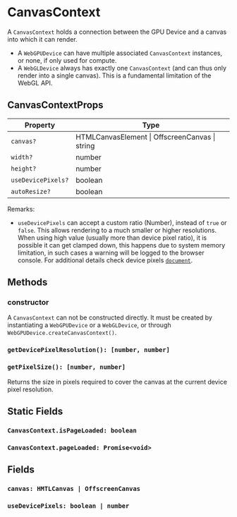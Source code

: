 # CanvasContext 

A `CanvasContext` holds a connection between the GPU Device and a canvas into which it can render.

- A `WebGPUDevice` can have multiple associated `CanvasContext` instances, or none, if only used for compute.
- A `WebGLDevice` always has exactly one `CanvasContext` (and can thus only render into a single canvas). This is a fundamental limitation of the WebGL API. 

## CanvasContextProps

| Property | Type |
| --- | --- |
| `canvas?` | HTMLCanvasElement \| OffscreenCanvas \| string |
| `width?` | number |
| `height?` | number |
| `useDevicePixels?` | boolean |
| `autoResize?` | boolean |

Remarks:
- `useDevicePixels` can accept a custom ratio (Number), instead of `true` or `false`. This allows rendering to a much smaller or higher resolutions. When using high value (usually more than device pixel ratio), it is possible it can get clamped down, this happens due to system memory limitation, in such cases a warning will be logged to the browser console. For additional details check device pixels [`document`](<(/docs/api-reference/gltools/device-pixels)>).

## Methods

### constructor

A `CanvasContext` can not be constructed directly. It must be created by instantiating a `WebGPUDevice` or a `WebGLDevice`, or through `WebGPUDevice.createCanvasContext()`.

### `getDevicePixelResolution(): [number, number]`

### `getPixelSize(): [number, number]`

Returns the size in pixels required to cover the canvas at the current device pixel resolution.

## Static Fields

### `CanvasContext.isPageLoaded: boolean`

### `CanvasContext.pageLoaded: Promise<void>`

## Fields

### `canvas: HMTLCanvas | OffscreenCanvas`

### `useDevicePixels: boolean | number`

